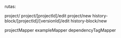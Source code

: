
rutas:

project/
project/[projectId]/edit
project/new
history-block/[projectId]/[versionId]/edit
history-block/new

projectMapper
exampleMapper
dependencyTagMapper